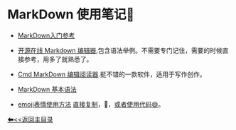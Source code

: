 # MarkDown 使用笔记:horse:

  * [MarkDown入门参考](http://itmyhome.com/markdown/article/syntax/headers.html)
  * [开源在线 Markdown 编辑器](https://pandao.github.io/editor.md/index.html),包含语法举例。不需要专门记住，需要的时候直接参考，用多了就熟悉了。
  * [Cmd MarkDown 编辑阅读器](https://www.zybuluo.com/mdeditor).挺不错的一款软件，适用于写作创作。
  * [MarkDown 基本语法](https://github.com/younghz/Markdown)
  
  * [emoji表情使用方法](https://www.jianshu.com/p/e66c9a26a5d5)
  [直接复制](http://emojihomepage.com/)，🙉，[或者使用代码:smile:](https://emojipedia.org/)。   
  
  [⬅<<返回主目录](../README.md)
